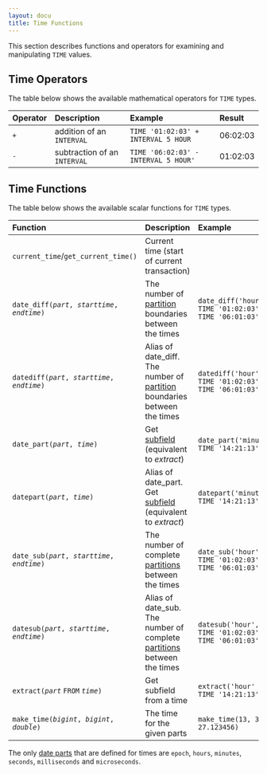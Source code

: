 ```yaml
---
layout: docu
title: Time Functions
---
```


This section describes functions and operators for examining and manipulating `TIME` values.

## Time Operators

The table below shows the available mathematical operators for `TIME` types.

<div class="narrow_table"></div>

| Operator | Description | Example | Result |
|:-|:---|:----|:--|
| `+` | addition of an `INTERVAL` | `TIME '01:02:03' + INTERVAL 5 HOUR` | 06:02:03 |
| `-` | subtraction of an `INTERVAL` | `TIME '06:02:03' - INTERVAL 5 HOUR'` | 01:02:03 |

## Time Functions

The table below shows the available scalar functions for `TIME` types.

| Function | Description | Example | Result |
|:--|:--|:---|:--|
| `current_time`/`get_current_time()` | Current time (start of current transaction) | | |
| `date_diff(`*`part`*`, `*`starttime`*`, `*`endtime`*`)` | The number of [partition](../../sql/functions/datepart) boundaries between the times | `date_diff('hour', TIME '01:02:03', TIME '06:01:03')` | 5 |
| `datediff(`*`part`*`, `*`starttime`*`, `*`endtime`*`)` | Alias of date_diff. The number of [partition](../../sql/functions/datepart) boundaries between the times | `datediff('hour', TIME '01:02:03', TIME '06:01:03')` | 5 |
| `date_part(`*`part`*`, `*`time`*`)` | Get [subfield](../../sql/functions/datepart) (equivalent to *extract*) | `date_part('minute', TIME '14:21:13')` | 21 |
| `datepart(`*`part`*`, `*`time`*`)` | Alias of date_part. Get [subfield](../../sql/functions/datepart) (equivalent to *extract*) | `datepart('minute', TIME '14:21:13')` | 21 |
| `date_sub(`*`part`*`, `*`starttime`*`, `*`endtime`*`)` | The number of complete [partitions](../../sql/functions/datepart) between the times | `date_sub('hour', TIME '01:02:03', TIME '06:01:03')` | 4 |
| `datesub(`*`part`*`, `*`starttime`*`, `*`endtime`*`)` | Alias of date_sub. The number of complete [partitions](../../sql/functions/datepart) between the times | `datesub('hour', TIME '01:02:03', TIME '06:01:03')` | 4 |
| `extract(`*`part`* `FROM` *`time`*`)` | Get subfield from a time | `extract('hour' FROM TIME '14:21:13')` | 14 |
| `make_time(`*`bigint`*`, `*`bigint`*`, `*`double`*`)` | The time for the given parts | `make_time(13, 34, 27.123456)` | `13:34:27.123456` |

The only [date parts](../../sql/functions/datepart) that are defined for times are `epoch`, `hours`, `minutes`, `seconds`, `milliseconds` and `microseconds`.
